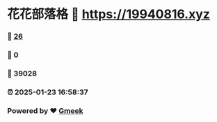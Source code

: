 # 花花部落格 :link: https://19940816.xyz 
### :page_facing_up: [26](https://19940816.xyz/tag.html) 
### :speech_balloon: 0 
### :hibiscus: 39028 
### :alarm_clock: 2025-01-23 16:58:37 
### Powered by :heart: [Gmeek](https://github.com/Meekdai/Gmeek)
